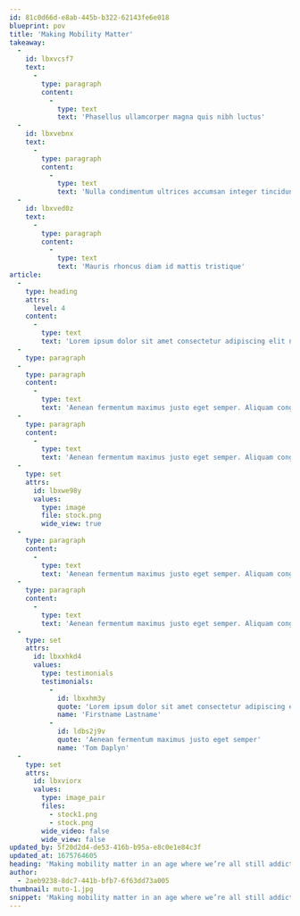 ```yaml
---
id: 81c0d66d-e8ab-445b-b322-62143fe6e018
blueprint: pov
title: 'Making Mobility Matter'
takeaway:
  -
    id: lbxvcsf7
    text:
      -
        type: paragraph
        content:
          -
            type: text
            text: 'Phasellus ullamcorper magna quis nibh luctus'
  -
    id: lbxvebnx
    text:
      -
        type: paragraph
        content:
          -
            type: text
            text: 'Nulla condimentum ultrices accumsan integer tincidunt pellentesque'
  -
    id: lbxved0z
    text:
      -
        type: paragraph
        content:
          -
            type: text
            text: 'Mauris rhoncus diam id mattis tristique'
article:
  -
    type: heading
    attrs:
      level: 4
    content:
      -
        type: text
        text: 'Lorem ipsum dolor sit amet consectetur adipiscing elit nullam lobortis dui ac fringilla iaculis lorem augue viverra tortor eget aliquam ligula augue at elit.'
  -
    type: paragraph
  -
    type: paragraph
    content:
      -
        type: text
        text: 'Aenean fermentum maximus justo eget semper. Aliquam congue velit sed convallis ultricies. Donec feugiat dapibus viverra. Aliquam non nulla libero. Sed justo magna, vulputate in tellus sed, ultrices venenatis lacus. Pellentesque ut efficitur justo. Donec vulputate posuere ex eget rutrum. Nullam ut nunc at nisi eleifend porta. Fusce turpis eros, tincidunt et faucibus sit amet, pellentesque et quam. Duis mollis elementum arcu. Integer vel imperdiet purus, vitae lacinia metus.'
  -
    type: paragraph
    content:
      -
        type: text
        text: 'Aenean fermentum maximus justo eget semper. Aliquam congue velit sed convallis ultricies. Donec feugiat dapibus viverra. Aliquam non nulla libero. Sed justo magna, vulputate in tellus sed, ultrices venenatis lacus. Pellentesque ut efficitur justo.'
  -
    type: set
    attrs:
      id: lbxwe98y
      values:
        type: image
        file: stock.png
        wide_view: true
  -
    type: paragraph
    content:
      -
        type: text
        text: 'Aenean fermentum maximus justo eget semper. Aliquam congue velit sed convallis ultricies. Donec feugiat dapibus viverra. Aliquam non nulla libero. Sed justo magna, vulputate in tellus sed, ultrices venenatis lacus. Pellentesque ut efficitur justo. Donec vulputate posuere ex eget rutrum. Nullam ut nunc at nisi eleifend porta. Fusce turpis eros, tincidunt et faucibus sit amet, pellentesque et quam. Duis mollis elementum arcu. Integer vel imperdiet purus, vitae lacinia metus.'
  -
    type: paragraph
    content:
      -
        type: text
        text: 'Aenean fermentum maximus justo eget semper. Aliquam congue velit sed convallis ultricies. Donec feugiat dapibus viverra. Aliquam non nulla libero. Sed justo magna, vulputate in tellus sed, ultrices venenatis lacus. Pellentesque ut efficitur justo.'
  -
    type: set
    attrs:
      id: lbxxhkd4
      values:
        type: testimonials
        testimonials:
          -
            id: lbxxhm3y
            quote: 'Lorem ipsum dolor sit amet consectetur adipiscing elit nullam lobortis dui ac fringilla iaculis viverra tortor eget aliquam ligula augue'
            name: 'Firstname Lastname'
          -
            id: ldbs2j9v
            quote: 'Aenean fermentum maximus justo eget semper'
            name: 'Tom Daplyn'
  -
    type: set
    attrs:
      id: lbxviorx
      values:
        type: image_pair
        files:
          - stock1.png
          - stock.png
        wide_video: false
        wide_view: false
updated_by: 5f20d2d4-de53-416b-b95a-e8c0e1e84c3f
updated_at: 1675764605
heading: 'Making mobility matter in an age where we’re all still addicted to our cars'
author:
  - 2aeb9238-8dc7-441b-bfb7-6f63dd73a005
thumbnail: muto-1.jpg
snippet: 'Making mobility matter in an age where we’re all still addicted to our cars'
---
```

